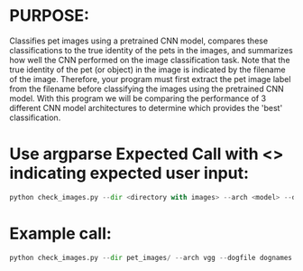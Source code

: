 # PURPOSE:
Classifies pet images using a pretrained CNN model, compares these classifications to the true identity of the pets in the images, and summarizes how well the CNN performed on the image classification task. Note that the true identity of the pet (or object) in the image is indicated by the filename of the image. Therefore, your program must first extract the pet image label from the filename before classifying the images using the pretrained CNN model. With this program we will be comparing the performance of 3 different CNN model architectures to determine which provides the 'best' classification.

# Use argparse Expected Call with <> indicating expected user input:
```python
python check_images.py --dir <directory with images> --arch <model> --dogfile <file that contains dognames>
```

#  Example call:
```python
python check_images.py --dir pet_images/ --arch vgg --dogfile dognames.txt
```